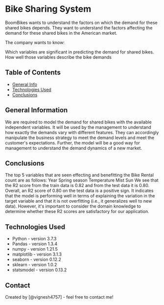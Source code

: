 # Bike Sharing System
BoomBikes wants to understand the factors on which the demand for these shared bikes depends. They want to understand the factors affecting the demand for these shared bikes in the American market.

The company wants to know:

Which variables are significant in predicting the demand for shared bikes.
How well those variables describe the bike demands


## Table of Contents
* [General Info](#general-information)
* [Technologies Used](#technologies-used)
* [Conclusions](#conclusions)


## General Information
We are required to model the demand for shared bikes with the available independent variables. It will be used by the management to understand how exactly the demands vary with different features. They can accordingly manipulate the business strategy to meet the demand levels and meet the customer's expectations. Further, the model will be a good way for management to understand the demand dynamics of a new market.


## Conclusions
The top 5 variables that are seen effecting and benefitting the Bike Rental count are as follows:
Year
Spring season
Temperature
Mist
Sun
We see that the R2 score from the train data is 0.82 and from the test data it is 0.80.
Overall, an R2 score of 0.80 on the test data is a positive sign.
It indicates that the model is performing well in terms of explaining the variation in the target variable and that it is not overfitting (i.e., it generalizes well to new data).
However, it's important to consider the domain knowledge to determine whether these R2 scores are satisfactory for our application.


## Technologies Used
- Python - version 3.7.3
- Pandas - version 1.3.4
- numpy - version 1.21.5
- matplotlib - version 3.1.3
- seaborn - version 0.12.2
- sklearn - version 1.0.2
- statsmodel - version 0.13.2



## Contact
Created by [@vignesh4757] - feel free to contact me!

